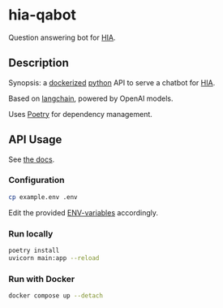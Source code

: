 # hia-qabot

Question answering bot for [HIA](https://github.com/rodekruis/helpful-information).

## Description

Synopsis: a [dockerized](https://www.docker.com/) [python](https://www.python.org/) API to serve a chatbot for [HIA](https://github.com/rodekruis/helpful-information).

Based on [langchain](https://github.com/langchain-ai/langchain), powered by OpenAI models.

Uses [Poetry](https://python-poetry.org/) for dependency management.

## API Usage

See [the docs](https://hia-chatbot.azurewebsites.net/docs).

### Configuration

```sh
cp example.env .env
```

Edit the provided [ENV-variables](./example.env) accordingly.

### Run locally

```sh
poetry install
uvicorn main:app --reload
```

### Run with Docker

```sh
docker compose up --detach
```

